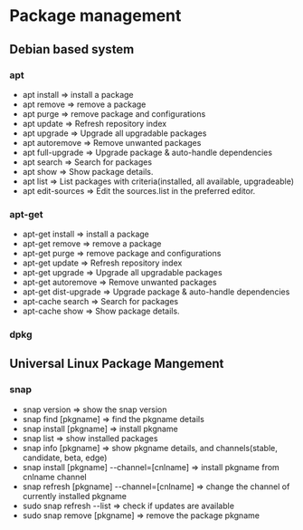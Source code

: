 # Package management

## Debian based system

### apt

*	apt install => install a package
*	apt remove => remove a package
*	apt purge => remove package and configurations
*	apt update => Refresh repository index
*	apt upgrade => Upgrade all upgradable packages
*	apt autoremove => Remove unwanted packages
*	apt full-upgrade => Upgrade package & auto-handle dependencies
*	apt search => Search for packages
*	apt show => Show package details.
*	apt list => List packages with criteria(installed, all available, upgradeable)
*	apt edit-sources => Edit the sources.list in the preferred editor.

### apt-get

*	apt-get install => install a package
*	apt-get remove => remove a package
*	apt-get purge => remove package and configurations
*	apt-get update => Refresh repository index
*	apt-get upgrade => Upgrade all upgradable packages
*	apt-get autoremove => Remove unwanted packages
*	apt-get dist-upgrade => Upgrade package & auto-handle dependencies
*	apt-cache search => Search for packages
*	apt-cache show => Show package details.

### dpkg

## Universal Linux Package Mangement

### snap

*	snap version => show the snap version
*	snap find [pkgname] => find the pkgname details
*	snap install [pkgname] => install pkgname
*	snap list => show installed packages
*	snap info [pkgname] => show pkgname details, and channels(stable, candidate, beta, edge)
*	snap install [pkgname] --channel=[cnlname] => install pkgname from cnlname channel
*	snap refresh [pkgname] --channel=[cnlname] => change the channel of currently installed pkgname
*	sudo snap refresh --list => check if updates are available
*	sudo snap remove [pkgname] => remove the package pkgname